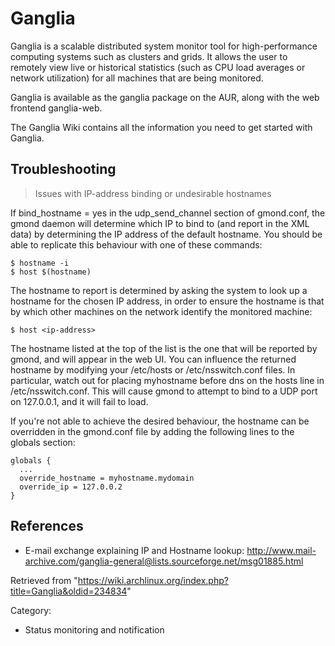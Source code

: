 Ganglia
=======

Ganglia is a scalable distributed system monitor tool for
high-performance computing systems such as clusters and grids. It allows
the user to remotely view live or historical statistics (such as CPU
load averages or network utilization) for all machines that are being
monitored.

Ganglia is available as the ganglia package on the AUR, along with the
web frontend ganglia-web.

The Ganglia Wiki contains all the information you need to get started
with Ganglia.

Troubleshooting
---------------

> Issues with IP-address binding or undesirable hostnames

If bind_hostname = yes in the udp_send_channel section of gmond.conf,
the gmond daemon will determine which IP to bind to (and report in the
XML data) by determining the IP address of the default hostname. You
should be able to replicate this behaviour with one of these commands:

    $ hostname -i
    $ host $(hostname)

The hostname to report is determined by asking the system to look up a
hostname for the chosen IP address, in order to ensure the hostname is
that by which other machines on the network identify the monitored
machine:

    $ host <ip-address>

The hostname listed at the top of the list is the one that will be
reported by gmond, and will appear in the web UI. You can influence the
returned hostname by modifying your /etc/hosts or /etc/nsswitch.conf
files. In particular, watch out for placing myhostname before dns on the
hosts line in /etc/nsswitch.conf. This will cause gmond to attempt to
bind to a UDP port on 127.0.0.1, and it will fail to load.

If you're not able to achieve the desired behaviour, the hostname can be
overridden in the gmond.conf file by adding the following lines to the
globals section:

    globals {
      ...
      override_hostname = myhostname.mydomain
      override_ip = 127.0.0.2
    }

References
----------

-   E-mail exchange explaining IP and Hostname lookup:
    http://www.mail-archive.com/ganglia-general@lists.sourceforge.net/msg01885.html

Retrieved from
"https://wiki.archlinux.org/index.php?title=Ganglia&oldid=234834"

Category:

-   Status monitoring and notification
